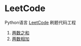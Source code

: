 # LeetCode

Python语言 [LeetCode](https://leetcode-cn.com/) 刷题代码工程


1. [两数之和](https://leetcode-cn.com/problems/two-sum/)
2. [两数相加](https://leetcode-cn.com/problems/add-two-numbers/)